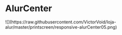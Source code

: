 <h1> AlurCenter </h1> 
![](https://raw.githubusercontent.com/VictorVoid/loja-alur/master/printscreen/responsive-alurCenter05.png)
